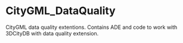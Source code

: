 # CityGML_DataQuality
CityGML data quality extentions. Contains ADE and code to work with 3DCityDB with data quality extension.
